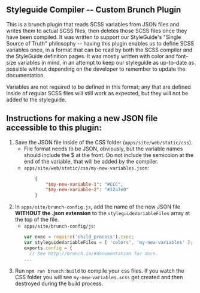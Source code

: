 ## Styleguide Compiler -- Custom Brunch Plugin

This is a brunch plugin that reads SCSS variables from JSON files and writes them to actual SCSS files, then deletes those SCSS files once they have been compiled. It was written to support our StyleGuide's "Single Source of Truth" philosophy -- having this plugin enables us to define SCSS variables once, in a format that can be read by both the SCSS compiler and the StyleGuide definition pages. It was mostly written with color and font-size variables in mind, in an attempt to keep our styleguide as up-to-date as possible without depending on the developer to remember to update the documentation.

Variables are not required to be defined in this format; any that are defined inside of regular SCSS files will still work as expected, but they will not be added to the styleguide.


## Instructions for making a new JSON file accessible to this plugin:

1. Save the JSON file inside of the CSS folder (`apps/site/web/static/css`).
    - File format needs to be JSON, obviously, but the variable names should include the $ at the front. Do not include the semicolon at the end of the variable, that will be added by the compiler.
    - `apps/site/web/static/css/my-new-variables.json`:
        ```JSON
            {
                "$my-new-variable-1": "#CCC",
                "$my-new-variable-2": "#12a7e0"
            }
        ```
2. In `apps/site/brunch-config.js`, add the name of the new JSON file **WITHOUT the .json extension** to the `styleguideVariableFiles` array at the top of the file.
    - `apps/site/brunch-config/js`:
        ```javascript
        var exec = require('child_process').exec;
        var styleguideVariableFiles = [ 'colors', 'my-new-variables' ];     <==== [FILE NAME GOES IN THIS ARRAY]
        exports.config = {
          // See http://brunch.io/#documentation for docs.
        ...
        ```
3. Run `npm run brunch:build` to compile your css files. If you watch the CSS folder you will see `my-new-variables.scss` get created and then destroyed during the build process.